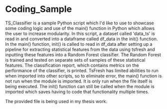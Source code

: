 # Coding_Sample

TS_Classifier is a sample Python script which I'd like to use to showcase some coding logic and use of the main() function in Python which allows the user to increase modularity. In this script, a dataset called 'data_ts' is read in and converted into a dataframe called df_data in the init() function. In the main() function, init() is called to read in df_data after setting up a pipeline for extracting statistical features from the data using tsfresh and inputting these features into a Random Forest classifier. The Random Forest is trained and tested on separate sets of samples of these statistical features. The classification report, which contains metrics on the performance of the classifier, is printed. TsFresh has limited abilities to run when imported into other scripts, so to eliminate error, the main() function is not run when the module is imported. It is only run when the file itself is being executed. The init() function can still be called when the module is imported which saves having to code that functionality multiple times. 

The provided file is being used in my thesis work. 
